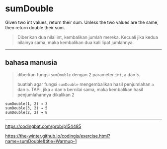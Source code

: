 # sumDouble

Given two int values, return their sum. Unless the two values are the same, then return double their sum.

> Diberikan dua nilai int, kembalikan jumlah mereka. Kecuali jika kedua nilainya sama, maka kembalikan dua kali lipat jumlahnya.

---

## bahasa manusia

> diberkan fungsi `sumDouble` dengan 2 parameter `int`, `a` dan `b`.
> 
> buatlah agar fungsi `sumDouble` mengembalikan hasil penjumlahan `a` dan `b`. TAPI, jika `a` dan `b` bernilai sama, maka kembalikan hasil penjumlahannya dikalikan 2

```
sumDouble(1, 2) → 3
sumDouble(3, 2) → 5
sumDouble(2, 2) → 8
```

---

https://codingbat.com/prob/p154485

https://the-winter.github.io/codingjs/exercise.html?name=sumDouble&title=Warmup-1
